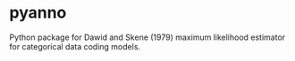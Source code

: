 pyanno
======

Python package for Dawid and Skene (1979) maximum likelihood estimator for categorical data coding models.